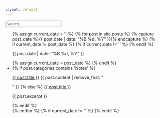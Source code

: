 ```yaml
---
layout: default
---
```


<div class="searchInput">
  <input type="text" id="search-input" placeholder="Search...">
    <p id="p-result-count" style="margin-top: 0px;"><span id="result-count"></span></p>
    <div class="resultBox">
      <!-- here list are inserted from javascript -->
  </div>
</div>

<ul id="post-list">
  {% assign current_date = '' %}
  {% for post in site.posts %}
    {% capture post_date %}{{ post.date | date: "%B %d, %Y" }}{% endcapture %}
    {% if current_date != post_date %}
      {% if current_date != '' %}
      {% endif %}
      <div class="date-separator"><p>{{ post.date | date: "%B %d, %Y" }}</p></div>
    {% assign current_date = post_date %}
    {% endif %}
    <li class="post-item" data-tags="{{ post.tags | join: ' ' }}" data-categories="{{ post.categories | join: ' ' }}">
      {% if post.categories contains 'Notes' %}
       <p><a class="title" href="{{ site.baseurl }}{{ post.url | xml_escape }}">{{ post.title }}</a> {{ post.content | remove_first: "<p>" }}
      {% else %}
       <a href="{{ site.baseurl }}{{ post.url | xml_escape }}">{{ post.title }}</a>
        <p>{{ post.excerpt }}</p>
      {% endif %}
    </li>
  {% endfor %}
  {% if current_date != '' %}
  {% endif %}
</ul>


<script>
document.addEventListener("DOMContentLoaded", function() {
  const searchInput = document.getElementById("search-input");
  const postItems = document.querySelectorAll(".post-item");
  const dateSeparators = document.querySelectorAll(".date-separator");
  let originalPostItemsDisplay = Array.from(postItems).map(item => item.style.display);
  let originalDateSeparatorsDisplay = Array.from(dateSeparators).map(item => item.style.display);
  let displayedDates = {}; // Object to store displayed post items for each date

  searchInput.addEventListener("input", function() {
    const searchTerm = searchInput.value.toLowerCase();

    postItems.forEach(function(postItem, index) {
      const postTitle = postItem.querySelector("a").innerText.toLowerCase();
      const postContent = postItem.querySelector("p").innerText.toLowerCase();
      const postTags = postItem.getAttribute("data-tags").toLowerCase();
      const postCategories = postItem.getAttribute("data-categories").toLowerCase();
      const postDate = postItem.querySelector(".date-separator p").innerText;

      if (
        postTitle.includes(searchTerm) ||
        postContent.includes(searchTerm) ||
        postTags.includes(searchTerm) ||
        postCategories.includes(searchTerm)
      ) {
        if (!displayedDates[postDate]) {
          displayedDates[postDate] = [];
        }

        displayedDates[postDate].push(postItem);
        postItem.style.display = originalPostItemsDisplay[index]; // Show the post
      } else {
        postItem.style.display = "none"; // Hide the post
        if (displayedDates[postDate]) {
          displayedDates[postDate] = displayedDates[postDate].filter(item => item !== postItem);
        }
      }
    });

    dateSeparators.forEach(function(separator) {
      const separatorDate = separator.querySelector("p").innerText;
      const postsForDate = displayedDates[separatorDate];

      if (postsForDate && postsForDate.length > 0) {
        separator.style.display = "block";
      } else {
        separator.style.display = "none";
      }
    });
  });
});
</script>
<script src="/js/suggest.js"></script>
